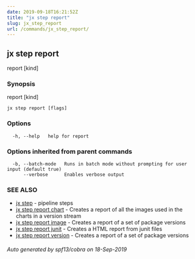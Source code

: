```yaml
---
date: 2019-09-18T16:21:52Z
title: "jx step report"
slug: jx_step_report
url: /commands/jx_step_report/
---
```

## jx step report

report [kind]

### Synopsis

report [kind]

```
jx step report [flags]
```

### Options

```
  -h, --help   help for report
```

### Options inherited from parent commands

```
  -b, --batch-mode   Runs in batch mode without prompting for user input (default true)
      --verbose      Enables verbose output
```

### SEE ALSO

* [jx step](/commands/jx_step/)	 - pipeline steps
* [jx step report chart](/commands/jx_step_report_chart/)	 - Creates a report of all the images used in the charts in a version stream
* [jx step report image](/commands/jx_step_report_image/)	 - Creates a report of a set of package versions
* [jx step report junit](/commands/jx_step_report_junit/)	 - Creates a HTML report from junit files
* [jx step report version](/commands/jx_step_report_version/)	 - Creates a report of a set of package versions

###### Auto generated by spf13/cobra on 18-Sep-2019
